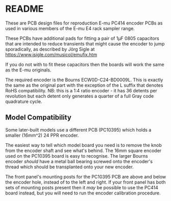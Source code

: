 README
======

These are PCB design files for reproduction E-mu PC414 encoder PCBs
as used in various members of the E-mu E4 rack sampler range.

These PCBs have additional pads for fitting a pair of 1µF 0805
capacitors that are intended to reduce transients that might
cause the encoder to jump sporadically, as described by Jörg Sigle
at https://www.jsigle.com/musicol/emufix.htm

If you do not with to fit these capacitors then the boards will
work the same as the E-mu originals.

The required encoder is the Bourns ECW0D-C24-BD0009L.  This is
exactly the same as the original part with the exception of the L
suffix that denotes RoHS compatibility.  NB: this is a 1:4 ratio
encoder - it has 36 detents per revolution but each detent only
generates a quarter of a full Gray code quadrature cycle.

Model Compatibility
-------------------

Some later-built models use a different PCB (PC10395) which holds
a smaller (16mm^2) 24 PPR encoder.

The easiest way to tell which model board you need is to remove the
knob from the encoder shaft and see what's behind.  The 16mm square
encoder used on the PC10395 board is easy to recognise.  The larger
Bourns encoder *should* have a metal ball bearing screwed onto the
encoder's thread which should be transplanted onto your new encoder.

The front panel's mounting posts for the PC10395 PCB are above and
below the encoder hole, instead of to the left and right.  If your
front panel has both sets of mounting posts present then it _may_
be possible to use the PC414 board instead, but you will need to
run the encoder calibration procedure.
